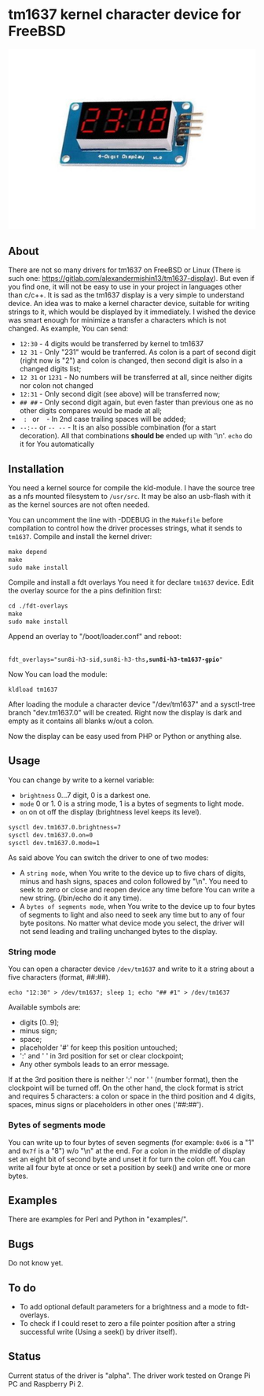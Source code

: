 # tm1637 kernel character device for FreeBSD

![TM1637](/tm1637.jpg?raw=true "TM1637 display")

## About

There are not so many drivers for tm1637 on FreeBSD or Linux
(There is such one: https://gitlab.com/alexandermishin13/tm1637-display).
But even if you find one, it will not be easy to use in your project in
languages other than c/c++. It is sad as the tm1637 display is a very
simple to understand device. An idea was to make a kernel character device,
suitable for writing strings to it, which would be displayed by it
immediately. I wished the device was smart enough for minimize a transfer
a characters which is not changed. As example, You can send:

* `12:30` - 4 digits would be transferred by kernel to tm1637
* `12 31` - Only "231" would be tranferred. As colon is a part of second
digit (right now is "2") and colon is changed, then second digit is also in
a changed digits list;
* `12 31` or `1231` - No numbers will be transferred at all, since neither
digits nor colon not changed
* `12:31` - Only second digit (see above) will be transferred now;
* `## ##` - Only second digit again, but even faster than previous one as no
other digits compares would be made at all;
* `  :  ` or ` ` - In 2nd case trailing spaces will be added;
* `--:--` or `-- --` - It is an also possible combination (for a start
decoration).
All that combinations **should be** ended up with '\n'.
`echo` do it for You automatically

## Installation

You need a kernel source for compile the kld-module. I have the source tree
as a nfs mounted filesystem to `/usr/src`. It may be also an usb-flash with
it as the kernel sources are not often needed.

You can uncomment the line with -DDEBUG in the `Makefile` before compilation
to control how the driver processes strings, what it sends to `tm1637`.
Compile and install the kernel driver:
```
make depend
make
sudo make install
```

Compile and install a fdt overlays You need it for declare `tm1637` device.
Edit the overlay source for the a pins definition first:
```
cd ./fdt-overlays
make
sudo make install
```

Append an overlay to "/boot/loader.conf" and reboot:
<pre><code>
fdt_overlays="sun8i-h3-sid,sun8i-h3-ths<b>,sun8i-h3-tm1637-gpio</b>"
</code></pre>

Now You can load the module:
```
kldload tm1637
```

After loading the module a character device "/dev/tm1637" and a sysctl-tree
branch "dev.tm1637.0" will be created. Right now the display is dark and
empty as it contains all blanks w/out a colon.

Now the display can be easy used from PHP or Python or anything alse.

## Usage

You can change by write to a kernel variable:
* `brightness` 0...7 digit, 0 is a darkest one.
* `mode` 0 or 1. 0 is a string mode, 1 is a bytes of segments to light mode.
* `on` on ot off the display (brightness level keeps its level).

```
sysctl dev.tm1637.0.brightness=7
sysctl dev.tm1637.0.on=0
sysctl dev.tm1637.0.mode=1
```

As said above You can switch the driver to one of two modes:
* A `string mode`, when You write to the device up to five chars of digits,
minus and hash signs, spaces and colon followed by "\n". You need to seek
to zero or close and reopen device any time before You can write a new string.
(/bin/echo do it any time).
* A `bytes of segments mode`, when You write to the device up to four bytes of
segments to light and also need to seek any time but to any of four byte
positons.
No matter what device mode you select, the driver will not send leading and
trailing unchanged bytes to the display.

### String mode

You can open a character device `/dev/tm1637` and write to it a string about
a five characters (format, ##:##).
```
echo "12:30" > /dev/tm1637; sleep 1; echo "## #1" > /dev/tm1637
```
Available symbols are:
* digits [0..9];
* minus sign;
* space;
* placeholder '#' for keep this position untouched;
* ':' and ' ' in 3rd position for set or clear clockpoint;
* Any other symbols leads to an error message.

If at the 3rd position there is neither ':' nor ' ' (number format),
then the clockpoint will be turned off.
On the other hand, the clock format is strict and requires 5 characters:
a colon or space in the third position and 4 digits, spaces, minus signs
or placeholders in other ones ('##:##').

### Bytes of segments mode

You can write up to four bytes of seven segments (for example: `0x06` is a "1"
and `0x7f` is a "8") w/o "\n" at the end. For a colon in the middle of display
set an eight bit of second byte and unset it for turn the colon off. You can
write all four byte at once or set a position by seek() and write one or more
bytes.

## Examples

There are examples for Perl and Python in "examples/".

## Bugs

Do not know yet.

## To do

* To add optional default parameters for a brightness and a mode to fdt-overlays.
* To check if I could reset to zero a file pointer position after a string 
successful write (Using a seek() by driver itself).

## Status

Current status of the driver is "alpha".
The driver work tested on Orange Pi PC and Raspberry Pi 2.
